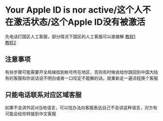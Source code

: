 # Your Apple ID is nor active/这个人不在激活状态/这个Apple ID没有被激活
先电话打国区人工客服，部分情况下国区的人工客服可以直接解
[教程1](http://xhslink.com/a/3gB1QWtXzbHZ)  
[教程2](https://zhuanlan.zhihu.com/p/256249928?utm_psn=1840190384753491968)  
## 注意事项
有些步骤可能需要开全局梯挂到帐号所在地区，否则有时候会给你跳回到中国大陆  
有的客服和你说话说不明白或者一口咬定不能解的话，就重新走一遍流程换个客服  
## 只能电话联系对应区域客服
如果不会讲外区id当地语言，可以找办法向客服表达自己不会讲这种语言，对方有可能会给你转接到中文客服  
